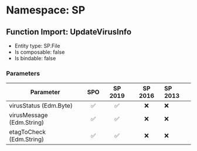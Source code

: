 # Namespace: SP

## Function Import: UpdateVirusInfo

- Entity type: SP.File
- Is composable: false
- Is bindable: false

### Parameters

Parameter | SPO | SP 2019 | SP 2016 | SP 2013
----------|:---:|:-------:|:-------:|:-------
virusStatus (Edm.Byte) | ✅ | ✅ | ❌ | ❌
virusMessage (Edm.String) | ✅ | ✅ | ❌ | ❌
etagToCheck (Edm.String) | ✅ | ✅ | ❌ | ❌
